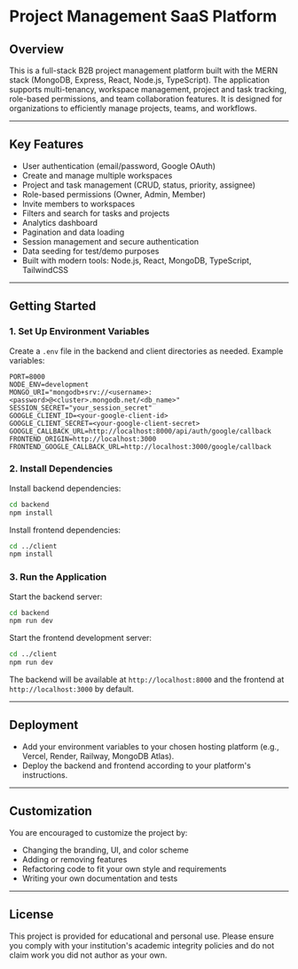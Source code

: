 # Project Management SaaS Platform

## Overview

This is a full-stack B2B project management platform built with the MERN stack (MongoDB, Express, React, Node.js, TypeScript). The application supports multi-tenancy, workspace management, project and task tracking, role-based permissions, and team collaboration features. It is designed for organizations to efficiently manage projects, teams, and workflows.

---

## Key Features

- User authentication (email/password, Google OAuth)
- Create and manage multiple workspaces
- Project and task management (CRUD, status, priority, assignee)
- Role-based permissions (Owner, Admin, Member)
- Invite members to workspaces
- Filters and search for tasks and projects
- Analytics dashboard
- Pagination and data loading
- Session management and secure authentication
- Data seeding for test/demo purposes
- Built with modern tools: Node.js, React, MongoDB, TypeScript, TailwindCSS

---

## Getting Started

### 1. Set Up Environment Variables

Create a `.env` file in the backend and client directories as needed. Example variables:

```plaintext
PORT=8000
NODE_ENV=development
MONGO_URI="mongodb+srv://<username>:<password>@<cluster>.mongodb.net/<db_name>"
SESSION_SECRET="your_session_secret"
GOOGLE_CLIENT_ID=<your-google-client-id>
GOOGLE_CLIENT_SECRET=<your-google-client-secret>
GOOGLE_CALLBACK_URL=http://localhost:8000/api/auth/google/callback
FRONTEND_ORIGIN=http://localhost:3000
FRONTEND_GOOGLE_CALLBACK_URL=http://localhost:3000/google/callback
```

### 2. Install Dependencies

Install backend dependencies:
```bash
cd backend
npm install
```

Install frontend dependencies:
```bash
cd ../client
npm install
```

### 3. Run the Application

Start the backend server:
```bash
cd backend
npm run dev
```

Start the frontend development server:
```bash
cd ../client
npm run dev
```

The backend will be available at `http://localhost:8000` and the frontend at `http://localhost:3000` by default.

---

## Deployment

- Add your environment variables to your chosen hosting platform (e.g., Vercel, Render, Railway, MongoDB Atlas).
- Deploy the backend and frontend according to your platform's instructions.

---

## Customization

You are encouraged to customize the project by:
- Changing the branding, UI, and color scheme
- Adding or removing features
- Refactoring code to fit your own style and requirements
- Writing your own documentation and tests

---

## License

This project is provided for educational and personal use. Please ensure you comply with your institution's academic integrity policies and do not claim work you did not author as your own.

